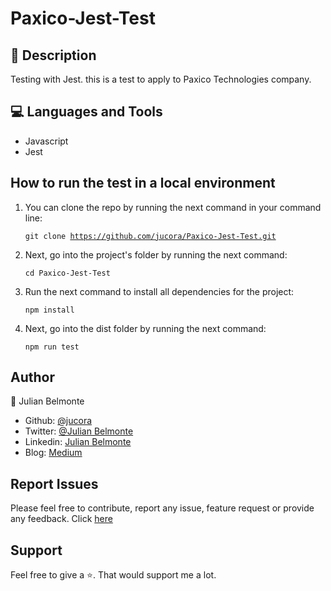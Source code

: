 # Paxico-Jest-Test

## :pencil: Description

Testing with Jest. this is a test to apply to Paxico Technologies company.

## :computer: Languages and Tools

- Javascript
- Jest

## How to run the test in a local environment

1. You can clone the repo by running the next command in your command line: <p><code>git clone https://github.com/jucora/Paxico-Jest-Test.git</code></p>

2. Next, go into the project's folder by running the next command: <p><code>cd Paxico-Jest-Test</code></p>

3. Run the next command to install all dependencies for the project: <p><code>npm install</code></p>

4. Next, go into the dist folder by running the next command: <p><code>npm run test</code></p>

## Author

:man: Julian Belmonte

- Github: [@jucora](https://github.com/jucora)
- Twitter: [@Julian Belmonte](twitter.com/JulianBelmonte)
- Linkedin: [Julian Belmonte](linkedin.com/in/julianbel)
- Blog: [Medium](https://medium.com/@artjulius)

## Report Issues

Please feel free to contribute, report any issue, feature request or provide any feedback. Click [here](https://github.com/jucora/Paxico-Jest-Test/issues)

## Support

Feel free to give a :star:. That would support me a lot.
